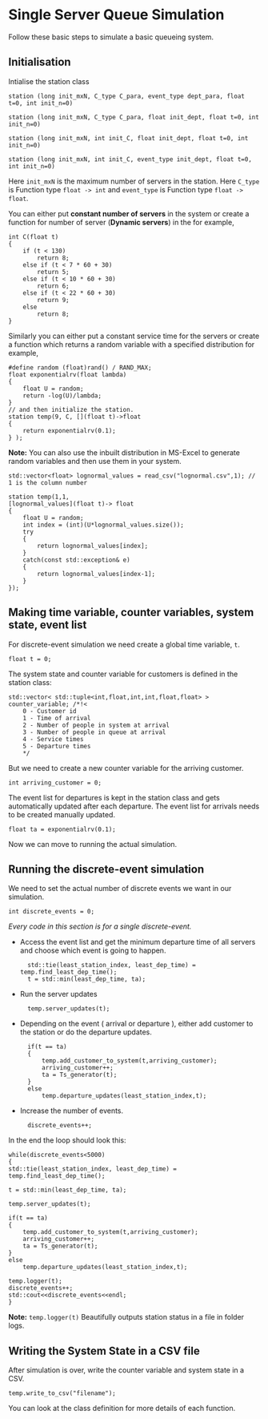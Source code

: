 # Single Server Queue Simulation
Follow these basic steps to simulate a basic queueing system.
## Initialisation
Intialise the station class

    station (long init_mxN, C_type C_para, event_type dept_para, float t=0, int init_n=0)

    station (long init_mxN, C_type C_para, float init_dept, float t=0, int init_n=0)

    station (long init_mxN, int init_C, float init_dept, float t=0, int init_n=0)

    station (long init_mxN, int init_C, event_type init_dept, float t=0, int init_n=0)

Here `init_mxN` is the maximum number of servers in the station.
Here `C_type` is Function type `float -> int` and `event_type` is Function type `float -> float`.

You can either put **constant number of servers** in the system or create a function for number of server (**Dynamic servers**) in the  for example,

    int C(float t)
    {
        if (t < 130)
            return 8;
        else if (t < 7 * 60 + 30)
            return 5;
        else if (t < 10 * 60 + 30)
            return 6;
        else if (t < 22 * 60 + 30)
            return 9;
        else
            return 8;
    }

Similarly you can either put a constant service time for the servers or create a function which returns a random variable with a specified distribution for example,

    #define random (float)rand() / RAND_MAX;
    float exponentialrv(float lambda)
    {
        float U = random;
        return -log(U)/lambda;
    }
    // and then initialize the station.
    station temp(9, C, [](float t)->float 
    { 
        return exponentialrv(0.1);
    } );

**Note:** You can also use the inbuilt distribution in MS-Excel to generate random variables and then use them in your system.

    std::vector<float> lognormal_values = read_csv("lognormal.csv",1); // 1 is the column number

    station temp(1,1,
    [lognormal_values](float t)-> float 
    { 
        float U = random; 
        int index = (int)(U*lognormal_values.size());
        try
        {
            return lognormal_values[index];
        }
        catch(const std::exception& e)
        {
            return lognormal_values[index-1];
        }
    });

## Making time variable, counter variables, system state, event list
For discrete-event simulation we need create a global time variable, `t`.

    float t = 0;

The system state and counter variable for customers is defined in the station class:

    std::vector< std::tuple<int,float,int,int,float,float> > counter_variable; /*!< 
        0 - Customer id
        1 - Time of arrival
        2 - Number of people in system at arrival
        3 - Number of people in queue at arrival
        4 - Service times
        5 - Departure times
        */

But we need to create a new counter variable for the arriving customer.

    int arriving_customer = 0;

The event list for departures is kept in the station class and gets automatically updated after each departure.
The event list for arrivals needs to be created manually updated.

    float ta = exponentialrv(0.1);

Now we can move to running the actual simulation.
## Running the discrete-event simulation
We need to set the actual number of discrete events we want in our simulation.        

`int discrete_events = 0;`        

*Every code in this section is for a single discrete-event.* 
- Access the event list and get the minimum departure time of all servers and choose which event   is going to happen.

        std::tie(least_station_index, least_dep_time) = temp.find_least_dep_time();
        t = std::min(least_dep_time, ta);

- Run the server updates

        temp.server_updates(t);

- Depending on the event ( arrival or departure ), either add customer to the station or do the departure updates.

        if(t == ta)
        {
            temp.add_customer_to_system(t,arriving_customer);
            arriving_customer++;
            ta = Ts_generator(t);
        }
        else
            temp.departure_updates(least_station_index,t);

- Increase the number of events.

        discrete_events++;


In the end the loop should look this:

    while(discrete_events<5000)
    {
    std::tie(least_station_index, least_dep_time) = temp.find_least_dep_time();

    t = std::min(least_dep_time, ta);

    temp.server_updates(t);

    if(t == ta)
    {
        temp.add_customer_to_system(t,arriving_customer);
        arriving_customer++;
        ta = Ts_generator(t);
    }
    else
        temp.departure_updates(least_station_index,t);
        
    temp.logger(t);
    discrete_events++;
    std::cout<<discrete_events<<endl;
    }

**Note:** `temp.logger(t)` Beautifully outputs station status in a file in folder logs.
## Writing the System State in a CSV file
After simulation is over, write the counter variable and system state in a CSV.

    temp.write_to_csv("filename");


You can look at the class definition for more details of each function.

